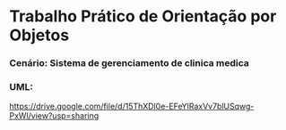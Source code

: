 # Trabalho Prático de Orientação por Objetos

### Cenário: Sistema de gerenciamento de clinica medica

### UML:
https://drive.google.com/file/d/15ThXDl0e-EFeYlRaxVv7blUSqwg-PxWl/view?usp=sharing